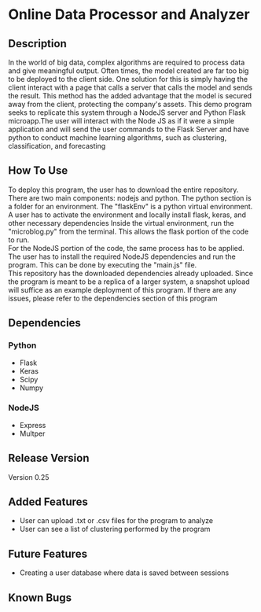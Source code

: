 # Online Data Processor and Analyzer

## Description
In the world of big data, complex algorithms are required to process data and give meaningful output. Often times, the model created are far too big to be deployed to the client side. One solution for this is simply having the client interact with a page that calls a server that calls the model and sends the result. This method has the added advantage that the model is secured away from the client, protecting the company's assets. This demo program seeks to replicate this system through a NodeJS server and Python Flask microapp.The user will interact with the Node JS as if it were a simple application and will send the user commands to the Flask Server and have python to conduct machine learning algorithms, such as clustering, classification, and forecasting

## How To Use
To deploy this program, the user has to download the entire repository. There are two main components: nodejs and python. The python section is a folder for an environment. The "flaskEnv" is a python virtual environment. A user has to activate the environment and locally install flask, keras, and other necessary dependencies Inside the virtual environment, run the "microblog.py" from the terminal. This allows the flask portion of the code to run. <br> 
For the NodeJS portion of the code, the same process has to be applied. The user has to install the required NodeJS dependencies and run the program. This can be done by executing the "main.js" file. <br>
This repository has the downloaded dependencies already uploaded. Since the program is meant to be a replica of a larger system, a snapshot upload will suffice as an example deployment of this program. If there are any issues, please refer to the dependencies section of this program


## Dependencies
### Python
* Flask
* Keras
* Scipy
* Numpy
### NodeJS
* Express
* Multper

## Release Version
Version 0.25

## Added Features
* User can upload .txt or .csv files for the program to analyze
* User can see a list of clustering performed by the program

## Future Features
* Creating a user database where data is saved between sessions

## Known Bugs